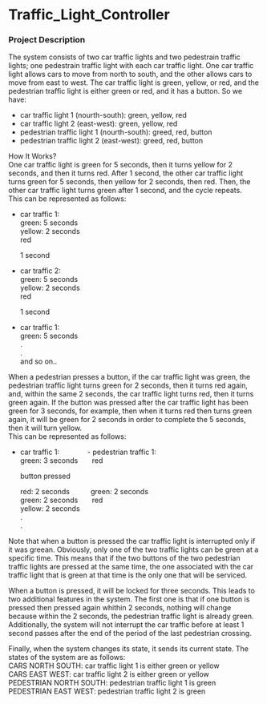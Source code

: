 # Traffic_Light_Controller

### Project Description

The system consists of two car traffic lights and two pedestrain traffic lights; one pedestrain traffic light with each car traffic light.
One car traffic light allows cars to move from north to south, and the other allows cars to move from east to west. The car traffic light is 
green, yellow, or red, and the pedestrian traffic light is either green or red, and it has a button.
So we have:
- car traffic light 1 (nourth-south): green, yellow, red
- car traffic light 2 (east-west): green, yellow, red
- pedestrian traffic light 1 (nourth-south): greed, red, button
- pedestrian traffic light 2 (east-west): greed, red, button  

How It Works?  
One car traffic light is green for 5 seconds, then it turns yellow for 2 seconds, and then it turns red. After 1 second, the other car traffic
light turns green for 5 seconds, then yellow for 2 seconds, then red. Then, the other car traffic light turns green after 1 second, and 
the cycle repeats.  
This can be represented as follows:  
- car traffic 1:  
  green: 5 seconds  
  yellow: 2 seconds  
  red  

  1 second  

- car traffic 2:  
  green: 5 seconds  
  yellow: 2 seconds  
  red  

  1 second  

- car traffic 1:  
  green: 5 seconds  
  .  
  .  
  and so on..  

When a pedestrian presses a button, if the car traffic light was green, the pedestrian traffic light turns green for 2 seconds, then it turns red again,
and, within the same 2 seconds, the car traffic light turns red, then it turns green again. If the button was pressed after the car traffic light has been
green for 3 seconds, for example, then when it turns red then turns green again, it will be green for 2 seconds in order to complete the 5 seconds, then
it will turn yellow.  
This can be represented as follows:  
- car traffic 1:&emsp;&emsp;&emsp;&emsp;- pedestrian traffic 1:  
  green: 3 seconds&emsp;&emsp;red  

  button pressed  
 
  red: 2 seconds&emsp;&emsp;&emsp;green: 2 seconds  
  green: 2 seconds&emsp;&emsp;red  
  yellow: 2 seconds  
  .  
  .  

Note that when a button is pressed the car traffic light is interrupted only if it was greean. Obviously, only one of the two traffic lights can be green 
at a specific time. This means that if the two buttons of the two pedestrian traffic lights are pressed at the same time, the one associated with the car
traffic light that is green at that time is the only one that will be serviced.  

When a button is pressed, it will be locked for three seconds. This leads to two additional features in the system. The first one is that if one button is
pressed then pressed again whithin 2 seconds, nothing will change because within the 2 seconds, the pedestrian traffic light is already green. 
Additionally, the system will not interrupt the car traffic before at least 1 second passes after the end of the period of the last pedestrian crossing.  

Finally, when the system changes its state, it sends its current state. The states of the system are as follows:  
CARS NORTH SOUTH: car traffic light 1 is either green or yellow  
CARS EAST WEST: car traffic light 2 is either green or yellow  
PEDESTRIAN NORTH SOUTH: pedestrian traffic light 1 is green  
PEDESTRIAN EAST WEST: pedestrian traffic light 2 is green  
